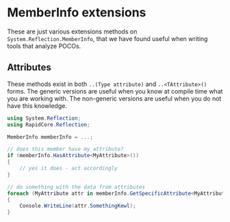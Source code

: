 # MemberInfo extensions

These are just various extensions methods on `System.Reflection.MemberInfo`, that we have found useful when writing tools that analyze POCOs.


## Attributes

These methods exist in both `..(Type attribute)` and `..<TAttribute>()` forms. The generic versions are useful when you know at compile time what you are working with. The non-generic versions are useful when you do not have this knowledge.

```csharp
using System.Reflection;
using RapidCore.Reflection;

MemberInfo memberInfo = ...;

// does this member have my attribute?
if (memberInfo.HasAttribute<MyAttribute>())
{
    // yes it does - act accordingly
}

// do something with the data from attributes
foreach (MyAttribute attr in memberInfo.GetSpecificAttribute<MyAttribute>())
{
    Console.WriteLine(attr.SomethingKewl);
}
```
